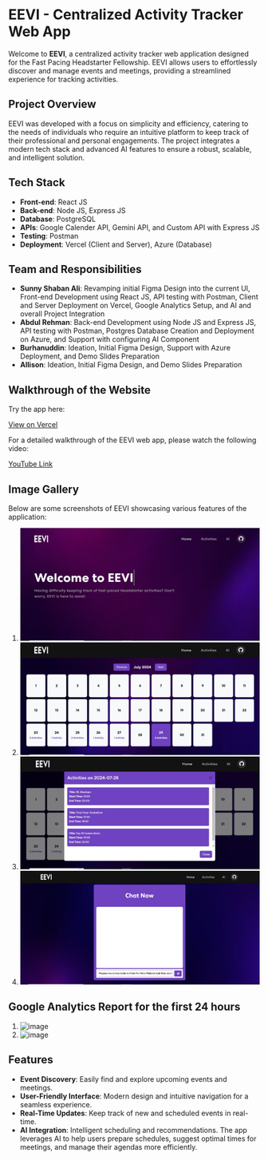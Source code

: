 # EEVI - Centralized Activity Tracker Web App

Welcome to **EEVI**, a centralized activity tracker web application designed for the Fast Pacing Headstarter Fellowship. EEVI allows users to effortlessly discover and manage events and meetings, providing a streamlined experience for tracking activities.

## Project Overview

EEVI was developed with a focus on simplicity and efficiency, catering to the needs of individuals who require an intuitive platform to keep track of their professional and personal engagements. The project integrates a modern tech stack and advanced AI features to ensure a robust, scalable, and intelligent solution.

## Tech Stack

- **Front-end**: React JS
- **Back-end**: Node JS, Express JS
- **Database**: PostgreSQL
- **APIs**: Google Calender API, Gemini API, and Custom API with Express JS
- **Testing**: Postman
- **Deployment**: Vercel (Client and Server), Azure (Database)

## Team and Responsibilities

- **Sunny Shaban Ali**: Revamping initial Figma Design into the current UI, Front-end Development using React JS, API testing with Postman, Client and Server Deployment on Vercel, Google Analytics Setup, and AI and overall Project Integration
- **Abdul Rehman**: Back-end Development using Node JS and Express JS, API testing with Postman, Postgres Database Creation and Deployment on Azure, and Support with configuring AI Component
- **Burhanuddin**: Ideation, Initial Figma Design, Support with Azure Deployment, and Demo Slides Preparation
- **Allison**: Ideation, Initial Figma Design, and Demo Slides Preparation

## Walkthrough of the Website

Try the app here:

[View on Vercel](https://headstarter-hackathon-0-f.vercel.app/)

For a detailed walkthrough of the EEVI web app, please watch the following video:

[YouTube Link](https://youtu.be/RyYKJZefvKc)


## Image Gallery

Below are some screenshots of EEVI showcasing various features of the application:

1. ![Image 1](images/image_1.jpg)
2. ![Image 2](images/image_2.jpg)
3. ![Image 3](images/image_3.jpg)
4. ![Image 4](images/image_4.jpg)

## Google Analytics Report for the first 24 hours
  
1. ![image](https://github.com/user-attachments/assets/662e7e7f-91e0-45db-aa2f-539cb399e941)
2. ![image](https://github.com/user-attachments/assets/6fd09768-3ca9-4143-b4c6-bebda98f83ed)



## Features

- **Event Discovery**: Easily find and explore upcoming events and meetings.
- **User-Friendly Interface**: Modern design and intuitive navigation for a seamless experience.
- **Real-Time Updates**: Keep track of new and scheduled events in real-time.
- **AI Integration**: Intelligent scheduling and recommendations. The app leverages AI to help users prepare schedules, suggest optimal times for meetings, and manage their agendas more efficiently.
